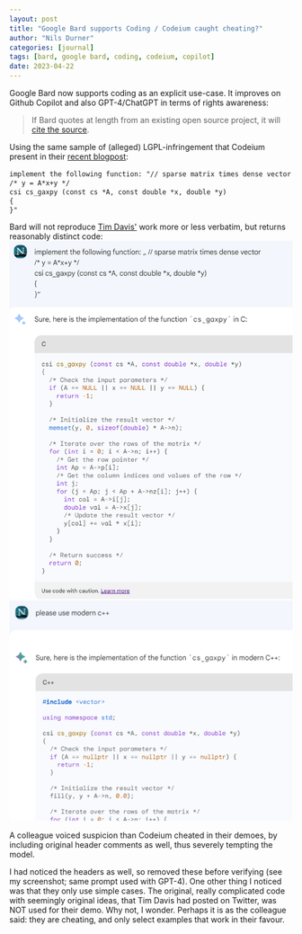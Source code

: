 ```yaml
---
layout: post
title: "Google Bard supports Coding / Codeium caught cheating?"
author: "Nils Durner"
categories: [journal]
tags: [bard, google bard, coding, codeium, copilot]
date: 2023-04-22
---
```


Google Bard now supports coding as an explicit use-case. It improves on Github Copilot and also GPT-4/ChatGPT in terms of rights awareness:
> If Bard quotes at length from an existing open source project, it will [cite the source](https://bard.google.com/faq#citation).

Using the same sample of (alleged) LGPL-infringement that Codeium present in their [recent blogpost](https://codeium.com/blog/copilot-trains-on-gpl-codeium-does-not):

    implement the following function: "// sparse matrix times dense vector
    /* y = A*x+y */
    csi cs_gaxpy (const cs *A, const double *x, double *y)
    {
    }"

Bard will not reproduce [Tim Davis'](https://twitter.com/DocSparse/status/1581461734665367554?ref_src=twsrc%5Etfw%7Ctwcamp%5Etweetembed%7Ctwterm%5E1581461734665367554%7Ctwgr%5E5b51894a2006c8081585e8a535f37db59df53506%7Ctwcon%5Es1_&ref_url=https%3A%2F%2Fcodeium.com%2Fblog%2Fcopilot-trains-on-gpl-codeium-does-not) work more or less verbatim, but returns reasonably distinct code:
![Bard Code 1](assets/img/google-bard-codeium-1.png)
![Bard Code 2](assets/img/google-bard-codeium-2.png)

A colleague voiced suspicion than Codeium cheated in their demoes, by including original header comments as well, thus severely tempting the model.

I had noticed the headers as well, so removed these before verifying (see my screenshot; same prompt used with GPT-4). One other thing I noticed was that they only use simple cases. The original, really complicated code with seemingly original ideas, that Tim Davis had posted on Twitter, was NOT used for their demo. Why not, I wonder. Perhaps it is as the colleague said: they are cheating, and only select examples that work in their favour.